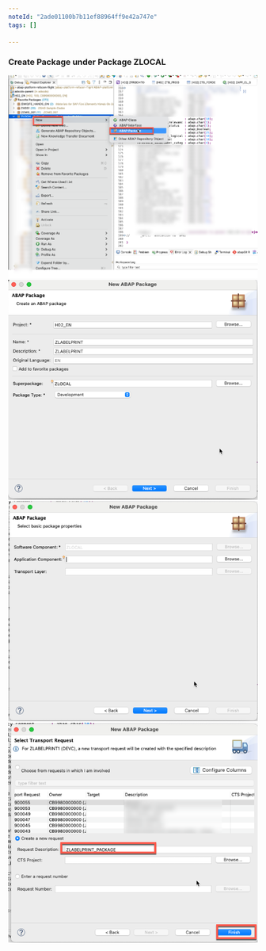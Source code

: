 ```yaml
---
noteId: "2ade01100b7b11ef88964ff9e42a747e"
tags: []

---
```


### Create Package under Package ZLOCAL

![alt text](image-4.png)
![alt text](image-1.png)
![alt text](image-2.png)
![alt text](image-3.png)